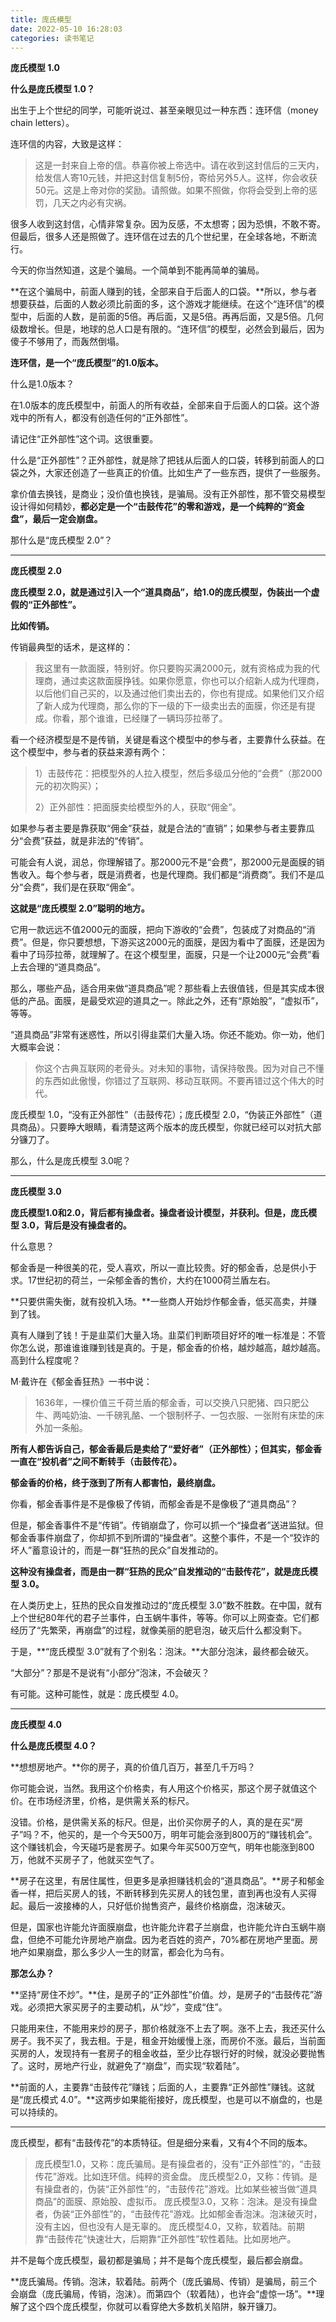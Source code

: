 ```yaml
---
title: 庞氏模型
date: 2022-05-10 16:28:03
categories: 读书笔记
---
```


**庞氏模型 1.0**

**什么是庞氏模型 1.0？**

出生于上个世纪的同学，可能听说过、甚至亲眼见过一种东西：连环信（money chain letters）。

连环信的内容，大致是这样：

> 这是一封来自上帝的信。恭喜你被上帝选中。请在收到这封信后的三天内，给发信人寄10元钱，并把这封信复制5份，寄给另外5人。这样，你会收获50元。这是上帝对你的奖励。请照做。如果不照做，你将会受到上帝的惩罚，几天之内必有灾祸。

很多人收到这封信，心情非常复杂。因为反感，不太想寄；因为恐惧，不敢不寄。但最后，很多人还是照做了。连环信在过去的几个世纪里，在全球各地，不断流行。

今天的你当然知道，这是个骗局。一个简单到不能再简单的骗局。

**在这个骗局中，前面人赚到的钱，全部来自于后面人的口袋。**所以，参与者想要获益，后面的人数必须比前面的多，这个游戏才能继续。在这个“连环信”的模型中，后面的人数，是前面的5倍。再后面，又是5倍。再再后面，又是5倍。几何级数增长。但是，地球的总人口是有限的。“连环信”的模型，必然会到最后，因为傻子不够用了，而轰然倒塌。

**连环信，是一个“庞氏模型”的1.0版本。**

什么是1.0版本？

在1.0版本的庞氏模型中，前面人的所有收益，全部来自于后面人的口袋。这个游戏中的所有人，都没有创造任何的“正外部性”。

请记住“正外部性”这个词。这很重要。

什么是“正外部性”？正外部性，就是除了把钱从后面人的口袋，转移到前面人的口袋之外，大家还创造了一些真正的价值。比如生产了一些东西，提供了一些服务。

拿价值去换钱，是商业；没价值也换钱，是骗局。没有正外部性，那不管交易模型设计得如何精妙，**都必定是一个“击鼓传花”的零和游戏，是一个纯粹的“资金盘”，最后一定会崩盘。**

那什么是“庞氏模型 2.0”？

* * *

**庞氏模型 2.0**

**庞氏模型 2.0，就是通过引入一个“道具商品”，给1.0的庞氏模型，伪装出一个虚假的“正外部性”。**

**比如传销。**

传销最典型的话术，是这样的：

> 我这里有一款面膜，特别好。你只要购买满2000元，就有资格成为我的代理商，通过卖这款面膜挣钱。如果你愿意，你也可以介绍新人成为代理商，以后他们自己买的，以及通过他们卖出去的，你也有提成。如果他们又介绍了新人成为代理商，那么你的下一级的下一级卖出去的面膜，你还是有提成。你看，那个谁谁，已经赚了一辆玛莎拉蒂了。

看一个经济模型是不是传销，关键是看这个模型中的参与者，主要靠什么获益。在这个模型中，参与者的获益来源有两个：

> 1）击鼓传花：把模型外的人拉入模型，然后多级瓜分他的“会费”（那2000元的初次购买）；
> 
> 2）正外部性：把面膜卖给模型外的人，获取“佣金”。

如果参与者主要是靠获取“佣金”获益，就是合法的“直销”；如果参与者主要靠瓜分“会费”获益，就是非法的“传销”。

可能会有人说，润总，你理解错了。那2000元不是“会费”，那2000元是面膜的销售收入。每个参与者，既是消费者，也是代理商。我们都是“消费商”。我们不是瓜分“会费”，我们是在获取“佣金”。

**这就是“庞氏模型 2.0”聪明的地方。**

它用一款远远不值2000元的面膜，把向下游收的“会费”，包装成了对商品的“消费”。但是，你只要想想，下游买这2000元的面膜，是因为看中了面膜，还是因为看中了玛莎拉蒂，就理解了。在这个模型里，面膜，只是一个让2000元“会费”看上去合理的“道具商品”。

那么，哪些产品，适合用来做“道具商品”呢？那些看上去很值钱，但是其实成本很低的产品。面膜，是最受欢迎的道具之一。除此之外，还有“原始股”，“虚拟币”，等等。

“道具商品”非常有迷惑性，所以引得韭菜们大量入场。你还不能劝。你一劝，他们大概率会说：

> 你这个古典互联网的老骨头。对未知的事物，请保持敬畏。因为对自己不懂的东西如此傲慢，你错过了互联网、移动互联网。不要再错过这个伟大的时代。

庞氏模型 1.0，“没有正外部性”（击鼓传花）；庞氏模型 2.0，“伪装正外部性”（道具商品）。只要睁大眼睛，看清楚这两个版本的庞氏模型，你就已经可以对抗大部分镰刀了。

那么，什么是庞氏模型 3.0呢？

* * *

**庞氏模型 3.0**

**庞氏模型1.0和2.0，背后都有操盘者。操盘者设计模型，并获利。但是，庞氏模型 3.0，背后是没有操盘者的。**

什么意思？

郁金香是一种很美的花，受人喜欢，所以一直比较贵。好的郁金香，总是供小于求。17世纪初的荷兰，一朵郁金香的售价，大约在1000荷兰盾左右。

**只要供需失衡，就有投机入场。**一些商人开始炒作郁金香，低买高卖，并赚到了钱。

真有人赚到了钱！于是韭菜们大量入场。韭菜们判断项目好坏的唯一标准是：不管你怎么说，那谁谁谁赚到钱是真的。于是，郁金香的价格，越炒越高，越炒越高。高到什么程度呢？

M·戴许在《郁金香狂热》一书中说：

> 1636年，一棵价值三千荷兰盾的郁金香，可以交换八只肥猪、四只肥公牛、两吨奶油、一千磅乳酪、一个银制杯子、一包衣服、一张附有床垫的床外加一条船。

**所有人都告诉自己，郁金香最后是卖给了“爱好者”（正外部性）；但其实，郁金香一直在“投机者”之间不断转手（击鼓传花）。**

**郁金香的价格，终于涨到了所有人都害怕，最终崩盘。**

你看，郁金香事件是不是像极了传销，而郁金香是不是像极了“道具商品”？

但是，郁金香事件不是“传销”。传销崩盘了，你可以抓一个“操盘者”送进监狱。但郁金香事件崩盘了，你却抓不到所谓的“操盘者”。这整个事件，不是一个“狡诈的坏人”蓄意设计的，而是一群“狂热的民众”自发推动的。

**这种没有操盘者，而是由一群“狂热的民众”自发推动的“击鼓传花”，就是庞氏模型 3.0。**

在人类历史上，狂热的民众自发推动过的“庞氏模型 3.0”数不胜数。在中国，就有上个世纪80年代的君子兰事件，白玉蜗牛事件，等等。你可以上网查查。它们都经历了“先繁荣，再崩盘”的过程，就像美丽的肥皂泡，破灭后什么都没剩下。

于是，**“庞氏模型 3.0”就有了个别名：泡沫。**大部分泡沫，最终都会破灭。

“大部分”？那是不是说有“小部分”泡沫，不会破灭？

有可能。这种可能性，就是：庞氏模型 4.0。

* * *

**庞氏模型 4.0**

**什么是庞氏模型 4.0？**

**想想房地产。**你的房子，真的价值几百万，甚至几千万吗？

你可能会说，当然。我用这个价格卖，有人用这个价格买，那这个房子就值这个价。在市场经济里，价格，是供需关系的标尺。

没错。价格，是供需关系的标尺。但是，出价买你房子的人，真的是在买“房子”吗？不，他买的，是一个今天500万，明年可能会涨到800万的“赚钱机会”。这个赚钱机会，今天碰巧是套房子。如果今年买500万空气，明年也能涨到800万，他就不买房子了，他就买空气了。

**房子在这里，有居住属性，但更多是承担赚钱机会的“道具商品”。**房子和郁金香一样，把后买房人的钱，不断转移到先买房人的钱包里，直到再也没有人买得起。最后一波接棒的人，只好低价抛售资产，最终价格崩盘，泡沫破灭。

但是，国家也许能允许面膜崩盘，也许能允许君子兰崩盘，也许能允许白玉蜗牛崩盘，但绝不可能允许房地产崩盘。因为老百姓的资产，70%都在房地产里面。房地产如果崩盘，那么多少人一生的财富，都会化为乌有。

**那怎么办？**

**坚持“房住不炒”。**住，是房子的“正外部性”价值。炒，是房子的“击鼓传花”游戏。必须把大家买房子的主要动机，从“炒”，变成“住”。

只能用来住，不能用来炒的房子，那价格就涨不上去了啊。涨不上去，我还买什么房子。我不买了，我去租。于是，租金开始缓慢上涨，而房价不涨。最后，当前面买房的人，发现持有一套房子的租金收益，至少比存银行好的时候，就没必要抛售了。这时，房地产行业，就避免了“崩盘”，而实现“软着陆”。

**前面的人，主要靠“击鼓传花”赚钱；后面的人，主要靠“正外部性”赚钱。这就是“庞氏模式 4.0”。**这两步如果能衔接好，庞氏模型，也是可以不崩盘的，也是可以持续的。

---

庞氏模型，都有“击鼓传花”的本质特征。但是细分来看，又有4个不同的版本。

> 庞氏模型1.0，又称：庞氏骗局。是有操盘者的，没有“正外部性”的，“击鼓传花”游戏。比如连环信。纯粹的资金盘。
庞氏模型2.0，又称：传销。是有操盘者的，伪装“正外部性”的，“击鼓传花”游戏。比如某些被当做“道具商品”的面膜、原始股、虚拟币。
庞氏模型3.0，又称：泡沫。是没有操盘者，伪装“正外部性”的，“击鼓传花”游戏。比如郁金香泡沫。泡沫破灭时，没有主凶，但也没有人是无辜的。
庞氏模型4.0，又称，软着陆。前期靠“击鼓传花”快速壮大，后期靠“正外部性”软性着陆。比如房地产。

并不是每个庞氏模型，最初都是骗局；并不是每个庞氏模型，最后都会崩盘。

**庞氏骗局。传销。泡沫，软着陆。前两个（庞氏骗局、传销）是骗局，前三个会崩盘（庞氏骗局，传销，泡沫）。而第四个（软着陆），也许会“虚惊一场”。**理解了这个四个庞氏模型，你就可以看穿绝大多数机关陷阱，躲开镰刀。
